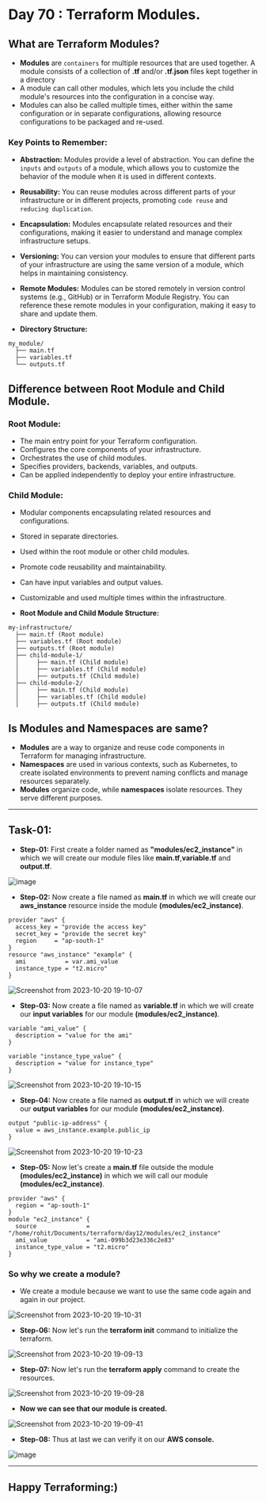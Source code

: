 # Day 70 : Terraform Modules.

## What are Terraform Modules?

- **Modules** are `containers` for multiple resources that are used together. A module consists of a collection of **.tf** and/or **.tf.json** files kept together in a directory
- A module can call other modules, which lets you include the child module's resources into the configuration in a concise way.
- Modules can also be called multiple times, either within the same configuration or in separate configurations, allowing resource configurations to be packaged and re-used.

### Key Points to Remember:

- **Abstraction:** Modules provide a level of abstraction. You can define the `inputs` and `outputs` of a module, which allows you to customize the behavior of the module when it is used in different contexts.

- **Reusability:** You can reuse modules across different parts of your infrastructure or in different projects, promoting `code reuse` and `reducing duplication`.

- **Encapsulation:** Modules encapsulate related resources and their configurations, making it easier to understand and manage complex infrastructure setups.

- **Versioning:** You can version your modules to ensure that different parts of your infrastructure are using the same version of a module, which helps in maintaining consistency.

- **Remote Modules:** Modules can be stored remotely in version control systems (e.g., GitHub) or in Terraform Module Registry. You can reference these remote modules in your configuration, making it easy to share and update them.

- **Directory Structure:**

```hcl
my_module/
  ├── main.tf
  ├── variables.tf
  └── outputs.tf
```

## Difference between Root Module and Child Module.

### Root Module:

- The main entry point for your Terraform configuration.
- Configures the core components of your infrastructure.
- Orchestrates the use of child modules.
- Specifies providers, backends, variables, and outputs.
- Can be applied independently to deploy your entire infrastructure.

### Child Module:

- Modular components encapsulating related resources and configurations.
- Stored in separate directories.
- Used within the root module or other child modules.
- Promote code reusability and maintainability.
- Can have input variables and output values.
- Customizable and used multiple times within the infrastructure.

- **Root Module and Child Module Structure:**

```hcl
my-infrastructure/
  ├── main.tf (Root module)
  ├── variables.tf (Root module)
  ├── outputs.tf (Root module)
  ├── child-module-1/
  │     ├── main.tf (Child module)
  │     ├── variables.tf (Child module)
  │     ├── outputs.tf (Child module)
  ├── child-module-2/
  │     ├── main.tf (Child module)
  │     ├── variables.tf (Child module)
  │     ├── outputs.tf (Child module)
```

## Is Modules and Namespaces are same?

- **Modules** are a way to organize and reuse code components in Terraform for managing infrastructure.
- **Namespaces** are used in various contexts, such as Kubernetes, to create isolated environments to prevent naming conflicts and manage resources separately.
- **Modules** organize code, while **namespaces** isolate resources. They serve different purposes.

---

## Task-01:

- **Step-01:** First create a folder named as **"modules/ec2_instance"** in which we will create our module files like **main.tf**,**variable.tf** and **output.tf**.

![image](https://github.com/Rohit312001/GitDemo/assets/76991475/5839fd11-9556-48c9-9245-4f73f6acf632)

- **Step-02:** Now create a file named as **main.tf** in which we will create our **aws_instance** resource inside the module **(modules/ec2_instance)**.

```hcl
provider "aws" {
  access_key = "provide the access key"
  secret_key = "provide the secret key"
  region     = "ap-south-1"
}
resource "aws_instance" "example" {
  ami           = var.ami_value
  instance_type = "t2.micro"
}
```

![Screenshot from 2023-10-20 19-10-07](https://github.com/Rohit312001/GitDemo/assets/76991475/68d07382-e3fe-46eb-bec0-a9d15af8d200)

- **Step-03:** Now create a file named as **variable.tf** in which we will create our **input variables** for our module **(modules/ec2_instance)**.

```hcl
variable "ami_value" {
  description = "value for the ami"
}

variable "instance_type_value" {
  description = "value for instance_type"
}
```

![Screenshot from 2023-10-20 19-10-15](https://github.com/Rohit312001/GitDemo/assets/76991475/dd191052-af0f-44c8-b06b-8786f1116a65)

- **Step-04:** Now create a file named as **output.tf** in which we will create our **output variables** for our module **(modules/ec2_instance)**.

```hcl
output "public-ip-address" {
  value = aws_instance.example.public_ip
}
```

![Screenshot from 2023-10-20 19-10-23](https://github.com/Rohit312001/GitDemo/assets/76991475/aed09114-3aee-412a-9aca-d839a5b096b8)

- **Step-05:** Now let's create a **main.tf** file outside the module **(modules/ec2_instance)** in which we will call our module **(modules/ec2_instance)**.

```hcl
provider "aws" {
  region = "ap-south-1"
}
module "ec2_instance" {
  source              = "/home/rohit/Documents/terraform/day12/modules/ec2_instance"
  ami_value           = "ami-099b3d23e336c2e83"
  instance_type_value = "t2.micro"
}
```

### So why we create a module?

- We create a module because we want to use the same code again and again in our project.

![Screenshot from 2023-10-20 19-10-31](https://github.com/Rohit312001/GitDemo/assets/76991475/3e26cc26-1871-4e0e-b960-98b02abcba6b)

- **Step-06:** Now let's run the **terraform init** command to initialize the terraform.

![Screenshot from 2023-10-20 19-09-13](https://github.com/Rohit312001/GitDemo/assets/76991475/230949d0-0be5-4caf-8f52-4806097f23a1)

- **Step-07:** Now let's run the **terraform apply** command to create the resources.

![Screenshot from 2023-10-20 19-09-28](https://github.com/Rohit312001/GitDemo/assets/76991475/f81e277d-99e6-4f19-ae26-4769beab4cad)

- **Now we can see that our module is created.**

![Screenshot from 2023-10-20 19-09-41](https://github.com/Rohit312001/GitDemo/assets/76991475/62b184b8-2f1b-4375-8130-88679d722d9f)

- **Step-08:** Thus at last we can verify it on our **AWS console.**

![image](https://github.com/Rohit312001/GitDemo/assets/76991475/80204474-1434-43dc-8470-f3f1d8ab1bc8)

---

## Happy Terraforming:)
